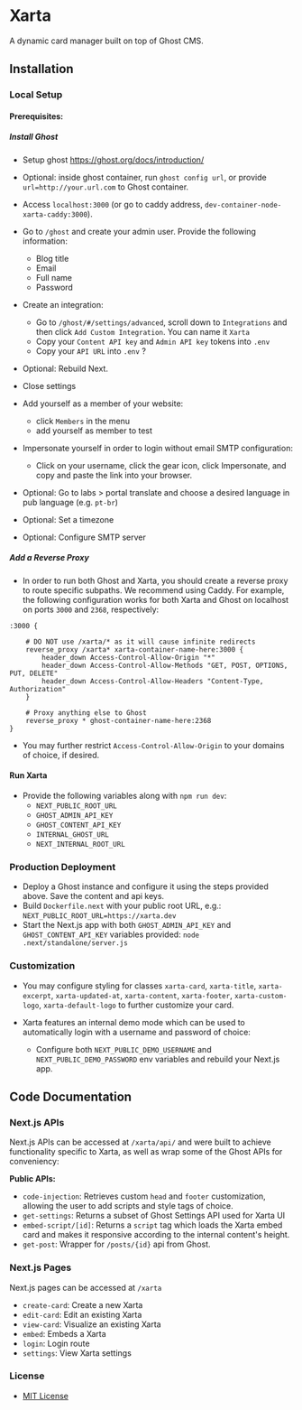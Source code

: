 # Xarta

A dynamic card manager built on top of Ghost CMS.

## Installation

### Local Setup

#### Prerequisites: 

##### Install Ghost

- Setup ghost https://ghost.org/docs/introduction/

- Optional: inside ghost container, run `ghost config url`, or provide `url=http://your.url.com` to Ghost container.

- Access `localhost:3000` (or go to caddy address, `dev-container-node-xarta-caddy:3000`).
- Go to `/ghost` and create your admin user. Provide the following information:
    - Blog title
    - Email
    - Full name
    - Password
- Create an integration:
    - Go to `/ghost/#/settings/advanced`, scroll down to `Integrations` and then click `Add Custom Integration`. You can name it `Xarta`
    - Copy your `Content API key` and `Admin API key` tokens into `.env`
    - Copy your `API URL` into `.env` ?
- Optional: Rebuild Next.
- Close settings
- Add yourself as a member of your website: 
    - click `Members` in the menu
    - add yourself as member to test

- Impersonate yourself in order to login without email SMTP configuration:
    - Click on your username, click the gear icon, click Impersonate, and copy and paste the link into your browser.

- Optional: Go to labs > portal translate and choose a desired language in pub language (e.g. `pt-br`)
- Optional: Set a timezone
- Optional: Configure SMTP server

##### Add a Reverse Proxy

- In order to run both Ghost and Xarta, you should create a reverse proxy to route specific subpaths. We recommend using Caddy. For example, the following configuration works for both Xarta and Ghost on localhost on ports `3000` and `2368`, respectively:

```caddy
:3000 {

    # DO NOT use /xarta/* as it will cause infinite redirects
    reverse_proxy /xarta* xarta-container-name-here:3000 {
        header_down Access-Control-Allow-Origin "*"
        header_down Access-Control-Allow-Methods "GET, POST, OPTIONS, PUT, DELETE"
        header_down Access-Control-Allow-Headers "Content-Type, Authorization"
    }

    # Proxy anything else to Ghost
    reverse_proxy * ghost-container-name-here:2368
}
```

- You may further restrict `Access-Control-Allow-Origin` to your domains of choice, if desired.

#### Run Xarta

- Provide the following variables along with `npm run dev`: 
    - `NEXT_PUBLIC_ROOT_URL`
    - `GHOST_ADMIN_API_KEY`
    - `GHOST_CONTENT_API_KEY`
    - `INTERNAL_GHOST_URL`
    - `NEXT_INTERNAL_ROOT_URL`

### Production Deployment

- Deploy a Ghost instance and configure it using the steps provided above. Save the content and api keys.
- Build `Dockerfile.next` with your public root URL, e.g.: `NEXT_PUBLIC_ROOT_URL=https://xarta.dev`
- Start the Next.js app with both `GHOST_ADMIN_API_KEY` and `GHOST_CONTENT_API_KEY` variables provided: `node .next/standalone/server.js`

### Customization

- You may configure styling for classes `xarta-card`, `xarta-title`, `xarta-excerpt`, `xarta-updated-at`, `xarta-content`, `xarta-footer`, `xarta-custom-logo`, `xarta-default-logo` to further customize your card.

- Xarta features an internal demo mode which can be used to automatically login with a username and password of choice:
    - Configure both `NEXT_PUBLIC_DEMO_USERNAME` and `NEXT_PUBLIC_DEMO_PASSWORD` env variables and rebuild your Next.js app. 

## Code Documentation

### Next.js APIs

Next.js APIs can be accessed at `/xarta/api/` and were built to achieve functionality specific to Xarta, as well as wrap some of the Ghost APIs for conveniency:

**Public APIs:**

- `code-injection`: Retrieves custom `head` and `footer` customization, allowing the user to add scripts and style tags of choice.
- `get-settings`: Returns a subset of Ghost Settings API used for Xarta UI
- `embed-script/[id]`: Returns a `script` tag which loads the Xarta embed card and makes it responsive according to the internal content's height.
- `get-post`: Wrapper for `/posts/{id}` api from Ghost.

### Next.js Pages

Next.js pages can be accessed at `/xarta`

- `create-card`: Create a new Xarta
- `edit-card`: Edit an existing Xarta
- `view-card`: Visualize an existing Xarta
- `embed`: Embeds a Xarta
- `login`: Login route
- `settings`: View Xarta settings

### License

- [MIT License](./LICENSE)